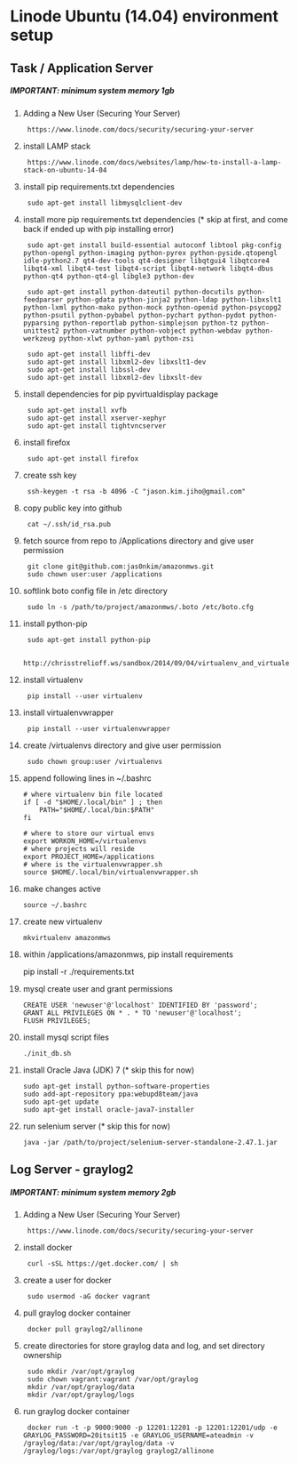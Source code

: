 # Linode Ubuntu (14.04) environment setup 


## Task / Application Server

##### IMPORTANT: minimum system memory 1gb

1. Adding a New User (Securing Your Server)

		https://www.linode.com/docs/security/securing-your-server


2. install LAMP stack

		https://www.linode.com/docs/websites/lamp/how-to-install-a-lamp-stack-on-ubuntu-14-04


2. install pip requirements.txt dependencies

		sudo apt-get install libmysqlclient-dev


2. install more pip requirements.txt dependencies (* skip at first, and come back if ended up with pip installing error)

		sudo apt-get install build-essential autoconf libtool pkg-config python-opengl python-imaging python-pyrex python-pyside.qtopengl idle-python2.7 qt4-dev-tools qt4-designer libqtgui4 libqtcore4 libqt4-xml libqt4-test libqt4-script libqt4-network libqt4-dbus python-qt4 python-qt4-gl libgle3 python-dev

		sudo apt-get install python-dateutil python-docutils python-feedparser python-gdata python-jinja2 python-ldap python-libxslt1 python-lxml python-mako python-mock python-openid python-psycopg2 python-psutil python-pybabel python-pychart python-pydot python-pyparsing python-reportlab python-simplejson python-tz python-unittest2 python-vatnumber python-vobject python-webdav python-werkzeug python-xlwt python-yaml python-zsi

		sudo apt-get install libffi-dev
		sudo apt-get install libxml2-dev libxslt1-dev
		sudo apt-get install libssl-dev
		sudo apt-get install libxml2-dev libxslt-dev


2. install dependencies for pip pyvirtualdisplay package

		sudo apt-get install xvfb
		sudo apt-get install xserver-xephyr
		sudo apt-get install tightvncserver


2. install firefox

		sudo apt-get install firefox


3. create ssh key

		ssh-keygen -t rsa -b 4096 -C "jason.kim.jiho@gmail.com"


4. copy public key into github

		cat ~/.ssh/id_rsa.pub


5. fetch source from repo to /Applications directory and give user permission

		git clone git@github.com:jas0nkim/amazonmws.git
		sudo chown user:user /applications


5. softlink boto config file in /etc directory

		sudo ln -s /path/to/project/amazonmws/.boto /etc/boto.cfg


6. install python-pip

		sudo apt-get install python-pip
	
		http://chrisstrelioff.ws/sandbox/2014/09/04/virtualenv_and_virtualenvwrapper_on_ubuntu_14_04.html


7. install virtualenv

		pip install --user virtualenv


8. install virtualenvwrapper

		pip install --user virtualenvwrapper


9. create /virtualenvs directory and give user permission

		sudo chown group:user /virtualenvs


10. append following lines in ~/.bashrc

		# where virtualenv bin file located
		if [ -d "$HOME/.local/bin" ] ; then
	  		PATH="$HOME/.local/bin:$PATH"
		fi
	
		# where to store our virtual envs
		export WORKON_HOME=/virtualenvs
		# where projects will reside
		export PROJECT_HOME=/applications
		# where is the virtualenvwrapper.sh
		source $HOME/.local/bin/virtualenvwrapper.sh


11. make changes active

		source ~/.bashrc


12. create new virtualenv

		mkvirtualenv amazonmws


13. within /applications/amazonmws, pip install requirements

	pip install -r ./requirements.txt


14. mysql create user and grant permissions

		CREATE USER 'newuser'@'localhost' IDENTIFIED BY 'password';
		GRANT ALL PRIVILEGES ON * . * TO 'newuser'@'localhost';
		FLUSH PRIVILEGES;


15. install mysql script files

		./init_db.sh


15. install Oracle Java (JDK) 7 (* skip this for now)
		
		sudo apt-get install python-software-properties
		sudo add-apt-repository ppa:webupd8team/java
		sudo apt-get update
		sudo apt-get install oracle-java7-installer


16. run selenium server (* skip this for now)

		java -jar /path/to/project/selenium-server-standalone-2.47.1.jar	

## Log Server - graylog2

##### IMPORTANT: minimum system memory 2gb

1. Adding a New User (Securing Your Server)

		https://www.linode.com/docs/security/securing-your-server


1. install docker

		curl -sSL https://get.docker.com/ | sh


1. create a user for docker

		sudo usermod -aG docker vagrant


1. pull graylog docker container

		docker pull graylog2/allinone


1. create directories for store graylog data and log, and set directory ownership
		
		sudo mkdir /var/opt/graylog
		sudo chown vagrant:vagrant /var/opt/graylog
		mkdir /var/opt/graylog/data
		mkdir /var/opt/graylog/logs
		

1. run graylog docker container

		docker run -t -p 9000:9000 -p 12201:12201 -p 12201:12201/udp -e GRAYLOG_PASSWORD=20itsit15 -e GRAYLOG_USERNAME=ateadmin -v /graylog/data:/var/opt/graylog/data -v /graylog/logs:/var/opt/graylog graylog2/allinone
